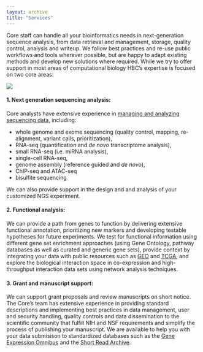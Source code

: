 ```yaml
---
layout: archive
title: "Services"
---
```



Core staff can handle all your bioinformatics needs in next-generation sequence analysis, from data retrieval and management, storage, quality control, analysis and writeup. We follow best practices and re-use public workflows and tools wherever possible, but are happy to adapt existing methods and develop new solutions where required. While we try to offer support in most areas of computational biology HBC’s expertise is focused on two core areas:
 
![](/images/services.jpg) 
 
#### 1. Next generation sequencing analysis: 

Core analysts have extensive experience in [managing and analyzing sequencing data](https://bcbio-nextgen.readthedocs.org/), including:

- whole genome and exome sequencing (quality control, mapping, re-alignment, variant calls, prioritization), 
- RNA-seq (quantification and _de novo_ transcriptome analysis), 
- small RNA-seq (i.e. miRNA analysis),
- single-cell RNA-seq, 
- genome assembly (reference guided and _de novo_),  
- ChIP-seq and ATAC-seq
- bisulfite sequencing 

We can also provide support in the design and and analysis of your customized NGS experiment.

#### 2. Functional analysis:

We can provide a path from genes to function by delivering extensive functional annotation, prioritizing new markers and developing testable hypotheses for future experiments. We test for functional information using different gene set enrichment approaches (using Gene Ontology, pathway databases as well as curated and generic gene sets), provide context by integrating your data with public resources such as [GEO](http://www.ncbi.nlm.nih.gov/geo/) and [TCGA](https://cancergenome.nih.gov/), and explore the biological interaction space in co-expression and high-throughput interaction data sets using network analysis techniques.


#### 3. Grant and manuscript support:

We can support grant proposals and review manuscripts on short notice. The Core’s team has extensive experience in providing standard descriptions and implementing best practices in data management, user and security handling, quality controls and data dissemination to the scientific community that fulfill NIH and NSF requirements and simplify the process of publishing your manuscript. We are available to help you with your data submisison to standardized databases such as the [Gene Expression Omnibus](https://www.ncbi.nlm.nih.gov/geo/) and the [Short Read Archive](https://www.ncbi.nlm.nih.gov/sra).

